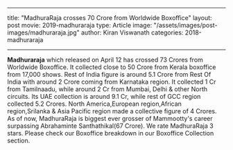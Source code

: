 

---
title: "MadhuraRaja crosses 70 Crore from Worldwide Boxoffice"
layout: post
movie: 2019-madhuraraja
type: Article
image: "/assets/images/post-images/madhuraraja.jpg"
author: Kiran Viswanath
categories: 2018-madhuraraja

---

**Madhuraraja** which released on April 12 has crossed 73 Crores from Worldwide Boxoffice. It collected close to 50 Crore from Kerala boxoffice
from 17,000 shows. Rest of India figure is around 5.1 Crore from Rest Of India with around 2 Crore coming from Karnataka region. It collected
1 Cr from Tamilnaadu, while around 2 Cr from Mumbai, Delhi & other North circuits. 
Its UAE collection is around 9.1 Cr, while rest of GCC region collected 5.2 Crores. North America,European region,African region,Srilanka & Asia Pacific region made a
collective figure of 4 Crores.
As of now, MadhuraRaja is biggest ever grosser of Mammootty's career surpassing Abrahaminte Santhathikal(67 Crore).
We rate MadhuraRaja 3 stars.
Please check our Boxoffice breakdown in our Boxoffice Collection section.
